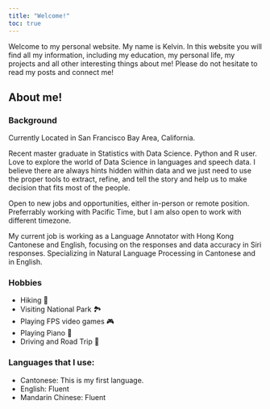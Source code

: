 ```yaml
---
title: "Welcome!"
toc: true
---
```


Welcome to my personal website. My name is Kelvin. In this website you will find all my information, including my education, my personal life, my projects and all other interesting things about me! Please do not hesitate to read my posts and connect me! 

## About me!

### Background
Currently Located in San Francisco Bay Area, California.

Recent master graduate in Statistics with Data Science. Python and R user. Love to explore the world of Data Science in languages and speech data. I believe there are always hints hidden within data and we just need to use the proper tools to extract, refine, and tell the story and help us to make decision that fits most of the people.

Open to new jobs and opportunities, either in-person or remote position. Preferrably working with Pacific Time, but I am also open to work with different timezone.

My current job is working as a Language Annotator with Hong Kong Cantonese and English, focusing on the responses and data accuracy in Siri responses. Specializing in Natural Language Processing in Cantonese and in English.


### Hobbies
- Hiking 🥾
- Visiting National Park 🏞️
- Playing FPS video games 🎮
- Playing Piano 🎹
- Driving and Road Trip 🚙


### Languages that I use:

- Cantonese: This is my first language.
- English: Fluent
- Mandarin Chinese: Fluent
